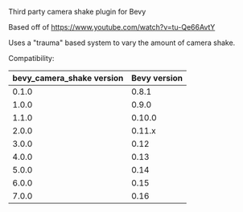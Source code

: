 Third party camera shake plugin for Bevy

Based off of https://www.youtube.com/watch?v=tu-Qe66AvtY

Uses a "trauma" based system to vary the amount of camera shake.

Compatibility:

| bevy_camera_shake version | Bevy version |
| ------------------------- | ------------ |
| 0.1.0                     | 0.8.1        |
| 1.0.0                     | 0.9.0        |
| 1.1.0                     | 0.10.0       |
| 2.0.0                     | 0.11.x       |
| 3.0.0                     | 0.12         |
| 4.0.0                     | 0.13         |
| 5.0.0                     | 0.14         |
| 6.0.0                     | 0.15         |
| 7.0.0                     | 0.16         |
